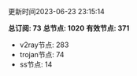 更新时间2023-06-23 23:15:14

**总订阅: 73**
**总节点: 1020**
**有效节点: 371**
- v2ray节点: 283
- trojan节点: 74
- ss节点: 14
